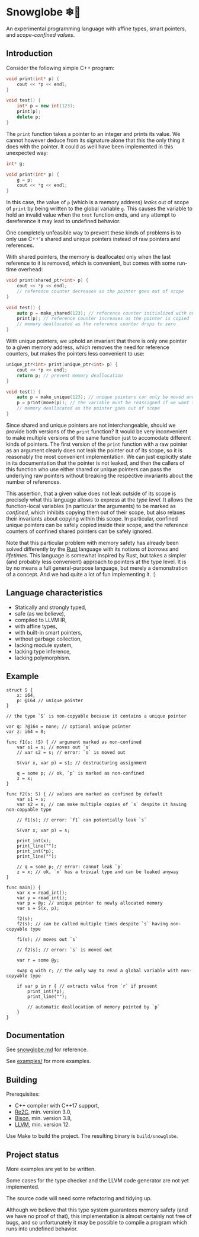 # Snowglobe ❄🔮

An experimental programming language with affine types, smart pointers, and *scope-confined values*.

## Introduction

Consider the following simple C++ program:

```C++
void print(int* p) {
    cout << *p << endl;
}

void test() {
    int* p = new int(123);
    print(p);
    delete p;
}
```

The `print` function takes a pointer to an integer and prints its value.
We cannot however deduce from its signature alone
that this the only thing it does with the pointer.
It could as well have been implemented in this unexpected way:

```C++
int* g;

void print(int* p) {
    g = p;
    cout << *g << endl;
}
```

In this case, the value of `p` (which is a memory address) *leaks* out of scope of `print`
by being written to the global variable `g`.
This causes the variable to hold an invalid value when the `test` function ends,
and any attempt to dereference it may lead to undefined behavior.

One completely unfeasible way to prevent these kinds of problems
is to only use C++'s shared and unique pointers instead of raw pointers and references.

With shared pointers, the memory is deallocated only when the last reference to it is removed,
which is convenient, but comes with some run-time overhead:

```C++
void print(shared_ptr<int> p) {
    cout << *p << endl;
    // reference counter decreases as the pointer goes out of scope
}

void test() {
    auto p = make_shared(123); // reference counter initialized with one
    print(p); // reference counter increases as the pointer is copied
    // memory deallocated as the reference counter drops to zero
}
```

With unique pointers, we uphold an invariant that there is only one pointer to a given memory address,
which removes the need for reference counters, but makes the pointers less convenient to use:

```C++
unique_ptr<int> print(unique_ptr<int> p) {
    cout << *p << endl;
    return p; // prevent memory deallocation
}

void test() {
    auto p = make_unique(123); // unique pointers can only be moved and cannot be copied
    p = print(move(p)); // the variable must be reassigned if we want to use it again
    // memory deallocated as the pointer goes out of scope
}
```

Since shared and unique pointers are not interchangeable,
should we provide both versions of the `print` function?
It would be very inconvenient to make multiple versions of the same function
just to accomodate different kinds of pointers.
The first version of the `print` function with a raw pointer as an argument
clearly does not leak the pointer out of its scope,
so it is reasonably the most convenient implementation.
We can just explicitly state in its documentation that the pointer is not leaked,
and then the callers of this function who use either shared or unique pointers
can pass the underlying raw pointers without breaking
the respective invariants about the number of references.

This assertion, that a given value does not leak outside of its scope
is precisely what this language allows to express at the *type level*.
It allows the function-local variables (in particular the arguments)
to be marked as *confined*, which inhibits copying them out of their scope,
but also relaxes their invariants about copying within this scope.
In particular, confined unique pointers can be safely copied inside their scope,
and the reference counters of confined shared pointers can be safely ignored.

Note that this particular problem with memory safety has already been solved differently
by the [Rust](https://www.rust-lang.org/) language with its notions of *borrows* and *lifetimes*.
This language is somewhat inspired by Rust, but takes a simpler
(and probably less convenient) approach to pointers at the type level.
It is by no means a full general-purpose language,
but merely a demonstration of a concept.
And we had quite a lot of fun implementing it. :)

## Language characteristics

- Statically and strongly typed,
- safe (as we believe),
- compiled to LLVM IR,
- with affine types,
- with built-in smart pointers,
- without garbage collection,
- lacking module system,
- lacking type inference,
- lacking polymorphism.

## Example

```
struct S {
    x: i64,
    p: @i64 // unique pointer
}

// the type `S` is non-copyable because it contains a unique pointer

var q: ?@i64 = none; // optional unique pointer
var z: i64 = 0;

func f1(s: !S) { // argument marked as non-confined
    var s1 = s; // moves out `s`
    // var s2 = s; // error: `s` is moved out

    S(var x, var p) = s1; // destructuring assignment

    q = some p; // ok, `p` is marked as non-confined
    z = x;
}

func f2(s: S) { // values are marked as confined by default
    var s1 = s;
    var s2 = s; // can make multiple copies of `s` despite it having non-copyable type

    // f1(s); // error: `f1` can potentially leak `s`

    S(var x, var p) = s;

    print_int(x);
    print_line("");
    print_int(*p);
    print_line("");

    // q = some p; // error: cannot leak `p`
    z = x; // ok, `x` has a trivial type and can be leaked anyway
}

func main() {
    var x = read_int();
    var y = read_int();
    var p = @y; // unique pointer to newly allocated memory
    var s = S(x, p);

    f2(s);
    f2(s); // can be called multiple times despite `s` having non-copyable type

    f1(s); // moves out `s`

    // f2(s); // error: `s` is moved out

    var r = some @y;

    swap q with r; // the only way to read a global variable with non-copyable type

    if var p in r { // extracts value from `r` if present
        print_int(*p);
        print_line("");

        // automatic deallocation of memory pointed by `p`
    }
}
```

## Documentation

See [snowglobe.md](snowglobe.md) for reference.

See [examples/](examples/) for more examples.

## Building

Prerequisites:

- C++ compiler with C++17 support,
- [Re2C](https://re2c.org/), min. version 3.0,
- [Bison](https://www.gnu.org/software/bison/), min. version 3.8,
- [LLVM](https://llvm.org/), min. version 12.

Use Make to build the project.
The resulting binary is `build/snowglobe`.

## Project status

More examples are yet to be written.

Some cases for the type checker and the LLVM code generator are not yet implemented.

The source code will need some refactoring and tidying up.

Although we believe that this type system guarantees memory safety (and we have no proof of that),
this implementation is almost certainly not free of bugs,
and so unfortunately it may be possible to compile a program which runs into undefined behavior.
